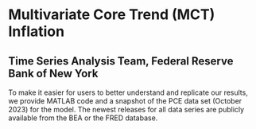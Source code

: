 # Multivariate Core Trend (MCT) Inflation
## Time Series Analysis Team, Federal Reserve Bank of New York
To make it easier for users to better understand and replicate our results, we provide MATLAB code and a snapshot of the PCE data set (October 2023) for the model. The newest releases for all data series are publicly available from the BEA or the FRED database.
